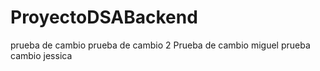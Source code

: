# ProyectoDSABackend
prueba de cambio 
prueba de cambio 2
Prueba de cambio miguel
prueba cambio jessica